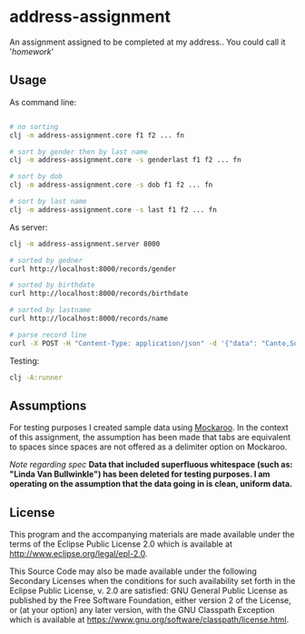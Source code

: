 # address-assignment

An assignment assigned to be completed at my address.. You could call it '*homework*'

## Usage

As command line:
```bash 

# no sorting
clj -m address-assignment.core f1 f2 ... fn

# sort by gender then by last name
clj -m address-assignment.core -s genderlast f1 f2 ... fn

# sort by dob
clj -m address-assignment.core -s dob f1 f2 ... fn

# sort by last name
clj -m address-assignment.core -s last f1 f2 ... fn
 ```

As server:

```bash 
clj -m address-assignment.server 8000

# sorted by gedner
curl http://localhost:8000/records/gender

# sorted by birthdate
curl http://localhost:8000/records/birthdate

# sorted by lastname
curl http://localhost:8000/records/name

# parse record line
curl -X POST -H "Content-Type: application/json" -d '{"data": "Canto,Susann,Female,Teal,5/8/2019"}'
```

Testing:
```bash 
clj -A:runner
```

## Assumptions
For testing purposes I created sample data using [Mockaroo](https://mockaroo.com/).
In the context of this assignment, the assumption has been made that tabs are equivalent
to spaces since spaces are not offered as a delimiter option on Mockaroo.

*Note regarding spec* **Data that included superfluous whitespace (such as: "Linda Van Bullwinkle") has been deleted
for testing purposes. I am operating on the assumption that the data going in is clean, uniform data.**   

## License


This program and the accompanying materials are made available under the
terms of the Eclipse Public License 2.0 which is available at
http://www.eclipse.org/legal/epl-2.0.

This Source Code may also be made available under the following Secondary
Licenses when the conditions for such availability set forth in the Eclipse
Public License, v. 2.0 are satisfied: GNU General Public License as published by
the Free Software Foundation, either version 2 of the License, or (at your
option) any later version, with the GNU Classpath Exception which is available
at https://www.gnu.org/software/classpath/license.html.
